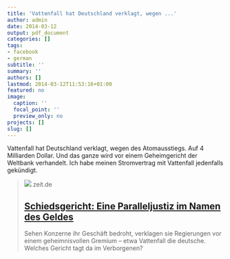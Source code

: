 ```yaml
---
title: 'Vattenfall hat Deutschland verklagt, wegen ...'
author: admin
date: 2014-03-12
output: pdf_document
categories: []
tags:
- facebook
- german
subtitle: ''
summary: ''
authors: []
lastmod: 2014-03-12T11:53:16+01:00
featured: no
image:
  caption: ''
  focal_point: ''
  preview_only: no
projects: []
slug: []
---
```

Vattenfall hat Deutschland verklagt, wegen des Atomausstiegs. Auf 4 Milliarden Dollar. Und das ganze wird vor einem Geheimgericht der Weltbank verhandelt. Ich habe meinen Stromvertrag mit Vattenfall jedenfalls gekündigt.
> [![](https://img.zeit.de/administratives/sharing/fallback-image/wide__1300x731)](http://www.zeit.de/2014/10/investitionsschutz-schiedsgericht-icsid-schattenjustiz/komplettansicht)
> zeit.de
> ## [Schiedsgericht: Eine Paralleljustiz im Namen des Geldes](http://www.zeit.de/2014/10/investitionsschutz-schiedsgericht-icsid-schattenjustiz/komplettansicht)
>
>Sehen Konzerne ihr Geschäft bedroht, verklagen sie Regierungen vor einem geheimnisvollen Gremium – etwa Vattenfall die deutsche. Welches Gericht tagt da im Verborgenen?


